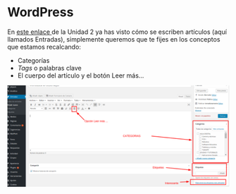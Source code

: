 # WordPress

En [este enlace ](http://facilytic.catedu.es/wp-content/uploads/2013/04/Manual_WP_2.pdf)de la Unidad 2 ya has visto cómo se escriben artículos \(aquí llamados Entradas\), simplemente queremos que te fijes en los conceptos que estamos recalcando:

* Categorías
* _Tags_ o palabras clave
* El cuerpo del artículo y el botón Leer más...

![](img/categoriasYTagsWP.png)

